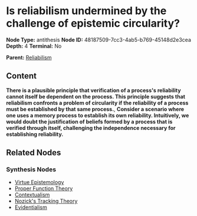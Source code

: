 # Is reliabilism undermined by the challenge of epistemic circularity?

**Node Type:** antithesis
**Node ID:** 48187509-7cc3-4ab5-b769-45148d2e3cea
**Depth:** 4
**Terminal:** No

**Parent:** [Reliabilism](reliabilism-synthesis-7225e0d6-f77b-4b1e-8369-738edc0e33cf.md)

## Content

**There is a plausible principle that verification of a process's reliability cannot itself be dependent on the process. This principle suggests that reliabilism confronts a problem of circularity if the reliability of a process must be established by that same process.**, **Consider a scenario where one uses a memory process to establish its own reliability. Intuitively, we would doubt the justification of beliefs formed by a process that is verified through itself, challenging the independence necessary for establishing reliability.**

## Related Nodes

### Synthesis Nodes

- [Virtue Epistemology](virtue-epistemology-synthesis-9d20b505-1bf4-45c9-a50c-979df04541c1.md)
- [Proper Function Theory](proper-function-theory-synthesis-8cdc8f3e-a2ea-46f7-888f-a10277efd453.md)
- [Contextualism](contextualism-synthesis-abbc0773-3d24-4cb3-b151-81eee9dad667.md)
- [Nozick's Tracking Theory](nozicks-tracking-theory-synthesis-12471794-797d-4169-aa97-e70902108765.md)
- [Evidentialism](evidentialism-synthesis-51250f9a-275f-4737-81a4-69218960ad96.md)

